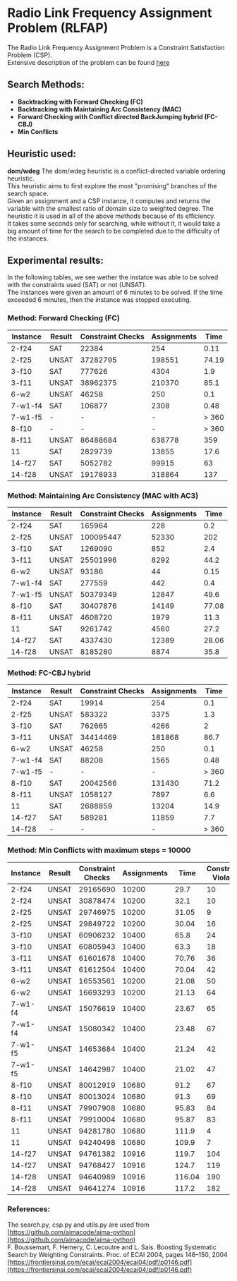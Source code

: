 # Radio Link Frequency Assignment Problem (RLFAP)
The Radio Link Frequency Assignment Problem is a Constraint Satisfaction Problem (CSP). <br>
Extensive description of the problem can be found [here](https://en.wikipedia.org/wiki/Main_Page)

## Search Methods:
- **Backtracking with Forward Checking (FC)**
- **Backtracking with Maintaining Arc Consistency (MAC)**
- **Forward Checking with Conflict directed BackJumping hybrid (FC-CBJ)**
- **Min Conflicts**

## Heuristic used:
**dom/wdeg**
The dom/wdeg heuristic is a conflict-directed variable ordering heuristic. <br>
This heuristic aims to first explore the most "promising" branches of the search space. <br>
Given an assignment and a CSP instance, it computes and returns the variable with the smallest ratio of domain size to weighted degree.
The heuristic it is used in all of the above methods because of its efficiency. <br>
It takes some seconds only for searching, while without it, it would take a big amount of time for the search to be completed due to the difficulty of the instances.

## Experimental results:
In the following tables, we see wether the instatce was able to be solved with the constraints used (SAT) or not (UNSAT). <br>
The instances were given an amount of 6 minutes to be solved. If the time exceeded 6 minutes, then the instance was stopped executing.

### Method: Forward Checking (FC)
| Instance  | Result | Constraint Checks | Assignments | Time    |
|-----------|--------|-------------------|-------------|---------|
| 2-f24     | SAT    | 22384             | 254         | 0.11    |
| 2-f25     | UNSAT  | 37282795          | 198551      | 74.19   |
| 3-f10     | SAT    | 777626            | 4304        | 1.9     |
| 3-f11     | UNSAT  | 38962375          | 210370      | 85.1    |
| 6-w2      | UNSAT  | 46258             | 250         | 0.1     |
| 7-w1-f4   | SAT    | 106877            | 2308        | 0.48    |
| 7-w1-f5   | -      | -                 | -           | > 360   |
| 8-f10     | -      | -                 | -           | > 360   |
| 8-f11     | UNSAT  | 86488684          | 638778      | 359     |
| 11        | SAT    | 2829739           | 13855       | 17.6    |
| 14-f27    | SAT    | 5052782           | 99915       | 63      |
| 14-f28    | UNSAT  | 19178933          | 318864      | 137     |

### Method: Maintaining Arc Consistency (MAC with AC3)
| Instance  | Result | Constraint Checks | Assignments | Time    |
|-----------|--------|-------------------|-------------|---------|
| 2-f24     | SAT    | 165964            | 228         | 0.2     |
| 2-f25     | UNSAT  | 100095447         | 52330       | 202     |
| 3-f10     | SAT    | 1269090           | 852         | 2.4     |
| 3-f11     | UNSAT  | 25501996          | 8292        | 44.2    |
| 6-w2      | UNSAT  | 93186             | 44          | 0.15    |
| 7-w1-f4   | SAT    | 277559            | 442         | 0.4     |
| 7-w1-f5   | UNSAT  | 50379349          | 12847       | 49.6    |
| 8-f10     | SAT    | 30407876          | 14149       | 77.08   |
| 8-f11     | UNSAT  | 4608720           | 1979        | 11.3    |
| 11        | SAT    | 9261742           | 4560        | 27.2    |
| 14-f27    | SAT    | 4337430           | 12389       | 28.06   |
| 14-f28    | UNSAT  | 8185280           | 8874        | 35.8    |


### Method: FC-CBJ hybrid
| Instance  | Result | Constraint Checks | Assignments | Time    |
|-----------|--------|-------------------|-------------|---------|
| 2-f24     | SAT    | 19914             | 254         | 0.1     |
| 2-f25     | UNSAT  | 583322            | 3375        | 1.3     |
| 3-f10     | SAT    | 762665            | 4266        | 2       |
| 3-f11     | UNSAT  | 34414469          | 181868      | 86.7    |
| 6-w2      | UNSAT  | 46258             | 250         | 0.1     |
| 7-w1-f4   | SAT    | 88208             | 1565        | 0.48    |
| 7-w1-f5   | -      | -                 | -           | > 360   |
| 8-f10     | SAT    | 20042566          | 131430      | 71.2    |
| 8-f11     | UNSAT  | 1058127           | 7897        | 6.6     |
| 11        | SAT    | 2688859           | 13204       | 14.9    |
| 14-f27    | SAT    | 589281            | 11859       | 7.7     |
| 14-f28    | -      | -                 | -           | > 360   |

### Method: Min Conflicts with maximum steps = 10000
| Instance  | Result | Constraint Checks | Assignments | Time  | Constraints Violated |
|-----------|--------|-------------------|-------------|-------|----------------------|
| 2-f24     | UNSAT  | 29165690          | 10200       | 29.7  | 10                   |
| 2-f24     | UNSAT  | 30878474          | 10200       | 32.1  | 10                   |
| 2-f25     | UNSAT  | 29746975          | 10200       | 31.05 | 9                    |
| 2-f25     | UNSAT  | 29849722          | 10200       | 30.04 | 16                   |
| 3-f10     | UNSAT  | 60906232          | 10400       | 65.8  | 24                   |
| 3-f10     | UNSAT  | 60805943          | 10400       | 63.3  | 18                   |
| 3-f11     | UNSAT  | 61601678          | 10400       | 70.76 | 36                   |
| 3-f11     | UNSAT  | 61612504          | 10400       | 70.04 | 42                   |
| 6-w2      | UNSAT  | 16553561          | 10200       | 21.08 | 50                   |
| 6-w2      | UNSAT  | 16693293          | 10200       | 21.13 | 64                   |
| 7-w1-f4   | UNSAT  | 15076619          | 10400       | 23.67 | 65                   |
| 7-w1-f4   | UNSAT  | 15080342          | 10400       | 23.48 | 67                   |
| 7-w1-f5   | UNSAT  | 14653684          | 10400       | 21.24 | 42                   |
| 7-w1-f5   | UNSAT  | 14642987          | 10400       | 21.02 | 47                   |
| 8-f10     | UNSAT  | 80012919          | 10680       | 91.2  | 67                   |
| 8-f10     | UNSAT  | 80013024          | 10680       | 91.3  | 69                   |
| 8-f11     | UNSAT  | 79907908          | 10680       | 95.83 | 84                   |
| 8-f11     | UNSAT  | 79910004          | 10680       | 95.87 | 83                   |
| 11        | UNSAT  | 94281780          | 10680       | 111.9 | 4                    |
| 11        | UNSAT  | 94240498          | 10680       | 109.9 | 7                    |
| 14-f27    | UNSAT  | 94761382          | 10916       | 119.7 | 104                  |
| 14-f27    | UNSAT  | 94768427          | 10916       | 124.7 | 119                  |
| 14-f28    | UNSAT  | 94640989          | 10916       | 116.04| 190                  |
| 14-f28    | UNSAT  | 94641274          | 10916       | 117.2 | 182                  |

### References:
The search.py, csp.py and utils.py are used from [https://github.com/aimacode/aima-python](https://github.com/aimacode/aima-python) <br>
F. Boussemart, F. Hemery, C. Lecoutre and L. Sais. Boosting Systematic Search by
Weighting Constraints. Proc. of ECAI 2004, pages 146–150, 2004 [https://frontiersinai.com/ecai/ecai2004/ecai04/pdf/p0146.pdf](https://frontiersinai.com/ecai/ecai2004/ecai04/pdf/p0146.pdf)
